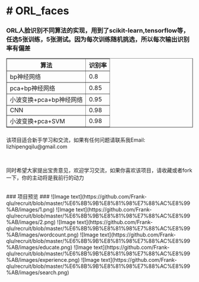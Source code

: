 <h1># ORL_faces</h1>
<h3>ORL人脸识别不同算法的实现，用到了scikit-learn,tensorflow等，任选5张训练，5张测试。因为每次训练随机挑选，所以每次输出识别率有偏差</h3>
<table border="1">
<tr>
<th>算法</th>
<th>识别率</th>
</tr>
<tr>
<td>bp神经网络</td>
<td> 0.8</td>
</tr>
<tr>
<td>pca+bp神经网络</td>
<td>0.85</td>
</tr>
<tr>
<td>小波变换+pca+bp神经网络</td>
<td>0.95</td>
</tr>
<td>CNN</td>
<td>0.98</td>
</tr>
<tr>
<td>小波变换+pca+SVM  </td>
<td>0.98</td>
</tr>
</table>
           
###
<p>该项目适合新手学习和交流，如果有任何问题请联系我Email: lizhipengqilu@gmail.com <p></br>
<p>同时希望大家提出宝贵意见，欢迎学习交流，如果你喜欢该项目，请收藏或者fork一下，你的主动将是我前行的动力<p></br>
###
项目预览
###
![Image text](https://github.com/Frank-qlu/recruit/blob/master/%E6%8B%9B%E8%81%98%E7%88%AC%E8%99%AB/images/1.png)
![Image text](https://github.com/Frank-qlu/recruit/blob/master/%E6%8B%9B%E8%81%98%E7%88%AC%E8%99%AB/images/2.png)
![Image text](https://github.com/Frank-qlu/recruit/blob/master/%E6%8B%9B%E8%81%98%E7%88%AC%E8%99%AB/images/wordcount.png)
![Image text](https://github.com/Frank-qlu/recruit/blob/master/%E6%8B%9B%E8%81%98%E7%88%AC%E8%99%AB/images/educate.png)
![Image text](https://github.com/Frank-qlu/recruit/blob/master/%E6%8B%9B%E8%81%98%E7%88%AC%E8%99%AB/images/experience.png)
![Image text](https://github.com/Frank-qlu/recruit/blob/master/%E6%8B%9B%E8%81%98%E7%88%AC%E8%99%AB/images/search.png)